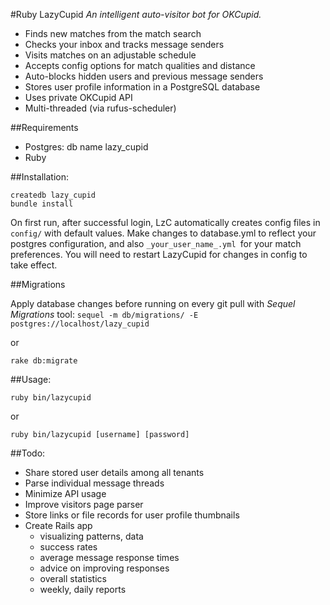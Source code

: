 #Ruby LazyCupid
_An intelligent auto-visitor bot for OKCupid._

+ Finds new matches from the match search
+ Checks your inbox and tracks message senders
+ Visits matches on an adjustable schedule
+ Accepts config options for match qualities and distance
+ Auto-blocks hidden users and previous message senders
+ Stores user profile information in a PostgreSQL database
+ Uses private OKCupid API
+ Multi-threaded (via rufus-scheduler)

##Requirements

+ Postgres: db name lazy_cupid
+ Ruby

##Installation:

	createdb lazy_cupid
    bundle install

On first run, after successful login, LzC automatically creates config files in `config/` with default values. Make changes to database.yml to reflect your postgres configuration, and also `_your_user_name_.yml `for your match preferences. You will need to restart LazyCupid for changes in config to take effect.

##Migrations

Apply database changes before running on every git pull with *Sequel Migrations* tool:
`sequel -m db/migrations/ -E postgres://localhost/lazy_cupid`

or

`rake db:migrate`

##Usage:

`ruby bin/lazycupid`

or

`ruby bin/lazycupid [username] [password]`


##Todo:

+ Share stored user details among all tenants
+ Parse individual message threads
+ Minimize API usage
+ Improve visitors page parser
+ Store links or file records for user profile thumbnails
+ Create Rails app
  + visualizing patterns, data
  + success rates
  + average message response times
  + advice on improving responses
  + overall statistics
  + weekly, daily reports

